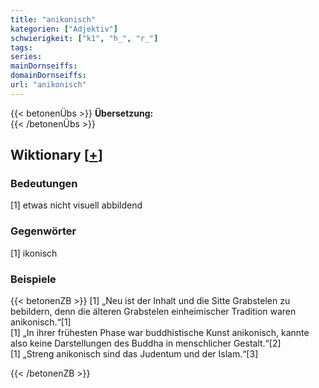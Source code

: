 ```yaml
---
title: "anikonisch"
kategorien: ["Adjektiv"]
schwierigkeit: ["k1", "h_", "r_"]
tags:
series:
mainDornseiffs:
domainDornseiffs:
url: "anikonisch"
---
```


{{< betonenÜbs >}}
**Übersetzung:**  
{{< /betonenÜbs >}}

## Wiktionary [[+](https://de.wiktionary.org/wiki/anikonisch)]

### Bedeutungen
[1] etwas nicht visuell abbildend  

### Gegenwörter
[1] ikonisch  

### Beispiele
{{< betonenZB >}}
[1] „Neu ist der Inhalt und die Sitte Grabstelen zu bebildern, denn die älteren Grabstelen einheimischer Tradition waren anikonisch.“[1]  
[1] „In ihrer frühesten Phase war buddhistische Kunst anikonisch, kannte also keine Darstellungen des Buddha in menschlicher Gestalt.“[2]  
[1] „Streng anikonisch sind das Judentum und der Islam.“[3]  

{{< /betonenZB >}}

